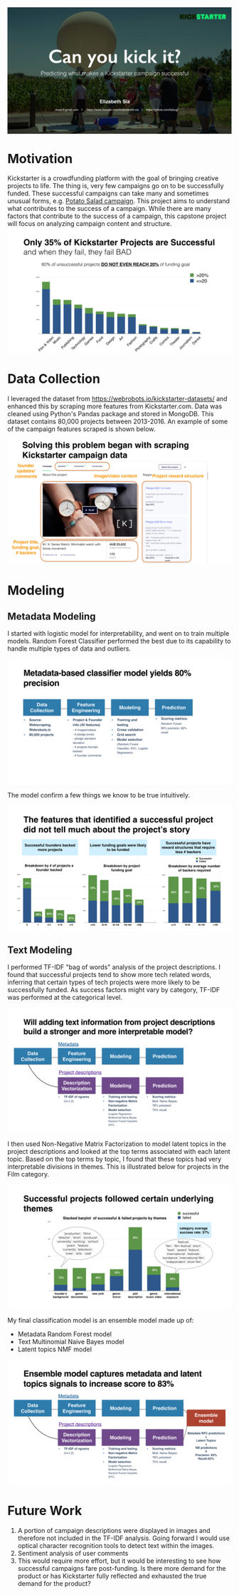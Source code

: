 <img src="img/Capstone_CanYouKickIt_imgs.001.png" align="middle"/>

# Motivation
Kickstarter is a crowdfunding platform with the goal of bringing creative projects to life. The thing is, very few campaigns go on to be successfully funded. These successful campaigns can take many and sometimes unusual forms, e.g. [Potato Salad campaign](https://www.kickstarter.com/projects/zackdangerbrown/potato-salad). This project aims to understand what contributes to the success of a campaign. While there are many factors that contribute to the success of a campaign, this capstone project will focus on analyzing campaign content and structure.
<img src="img/Capstone_CanYouKickIt_imgs.002.png" align="middle"/>

# Data Collection
I leveraged the dataset from  https://webrobots.io/kickstarter-datasets/ and enhanced this by scraping more features from Kickstarter.com. Data was cleaned using Python's Pandas package and stored in MongoDB. This dataset contains 80,000 projects between 2013-2016. An example of some of the campaign features scraped is shown below.

<img src="img/Capstone_CanYouKickIt_imgs.003.png" align="middle"/>

# Modeling

## Metadata Modeling
I started with logistic model for interpretability, and went on to train multiple models. Random Forest Classifier performed the best due to its capability to handle multiple types of data and outliers.

<img src="img/Capstone_CanYouKickIt_imgs.004.png" align="middle"/>

The model confirm a few things we know to be true intuitively.

<img src="img/Capstone_CanYouKickIt_imgs.005.png" align="middle"/>


## Text Modeling
I performed TF-IDF "bag of words" analysis of the project descriptions. I found that successful projects tend to show more tech related words, inferring that certain types of tech projects were more likely to be successfully funded. As success factors might vary by category, TF-IDF was performed at the categorical level.

<img src="img/Capstone_CanYouKickIt_imgs.007.png" align="middle"/>

I then used Non-Negative Matrix Factorization to model latent topics in the project descriptions and looked at the top terms associated with each latent topic. Based on the top terms by topic, I found that these topics had very interpretable divisions in themes. This is illustrated below for projects in the Film category.

<img src="img/Capstone_CanYouKickIt_imgs.009.png" align="middle"/>

My final classification model is an ensemble model made up of:
  - Metadata Random Forest model
  - Text Multinomial Naive Bayes model
  - Latent topics NMF model

<img src="img/Capstone_CanYouKickIt_imgs.008.png" align="middle"/>

# Future Work

1. A portion of campaign descriptions were displayed in images and therefore not included in the TF-IDF analysis. Going forward I would use optical character recognition tools to detect text within the images.
2. Sentiment analysis of user comments
3. This would require more effort, but it would be interesting to see how successful campaigns fare post-funding. Is there more demand for the product or has Kickstarter fully reflected and exhausted the true demand for the product?